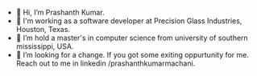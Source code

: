 - 👋 Hi, I’m Prashanth Kumar.
- 👀 I'm working as a software developer at Precision Glass Industries, Houston, Texas.
- 🌱 I’m hold a master's in computer science from university of southern mississippi, USA.
- 💞️ I’m looking for a change. If you got some exiting oppurtunity for me. Reach out to me in linkedin /prashanthkumarmachani.

<!---
Prashanthhemu/Prashanthhemu is a ✨ special ✨ repository because its `README.md` (this file) appears on your GitHub profile.
You can click the Preview link to take a look at your changes.
--->
